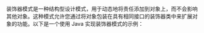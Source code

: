 装饰器模式是一种结构型设计模式，用于动态地将责任添加到对象上，而不会影响其他对象。这种模式允许您通过将对象包装在具有相同接口的装饰器类中来扩展对象的功能。以下是一个使用 Java 实现装饰器模式的示例：